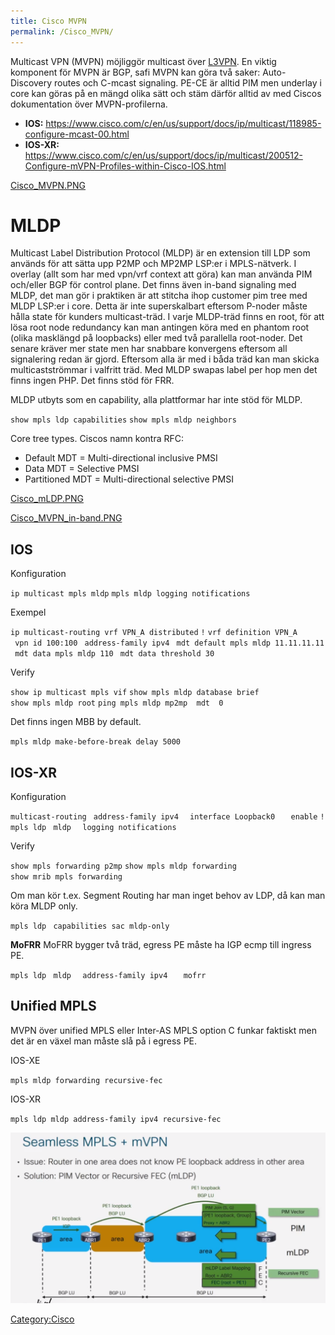 ```yaml
---
title: Cisco MVPN
permalink: /Cisco_MVPN/
---
```


Multicast VPN (MVPN) möjliggör multicast över
[L3VPN](/Cisco_MPLS#VPN "wikilink"). En viktig komponent för MVPN är
BGP, safi MVPN kan göra två saker: Auto-Discovery routes och C-mcast
signaling. PE-CE är alltid PIM men underlay i core kan göras på en mängd
olika sätt och stäm därför alltid av med Ciscos dokumentation över
MVPN-profilerna.

-   **IOS:**
    <https://www.cisco.com/c/en/us/support/docs/ip/multicast/118985-configure-mcast-00.html>
-   **IOS-XR:**
    <https://www.cisco.com/c/en/us/support/docs/ip/multicast/200512-Configure-mVPN-Profiles-within-Cisco-IOS.html>

[Cisco_MVPN.PNG](/Cisco_MVPN.PNG "wikilink")

MLDP
====

Multicast Label Distribution Protocol (MLDP) är en extension till LDP
som används för att sätta upp P2MP och MP2MP LSP:er i MPLS-nätverk. I
overlay (allt som har med vpn/vrf context att göra) kan man använda PIM
och/eller BGP för control plane. Det finns även in-band signaling med
MLDP, det man gör i praktiken är att stitcha ihop customer pim tree med
MLDP LSP:er i core. Detta är inte superskalbart eftersom P-noder måste
hålla state för kunders multicast-träd. I varje MLDP-träd finns en root,
för att lösa root node redundancy kan man antingen köra med en phantom
root (olika masklängd på loopbacks) eller med två parallella root-noder.
Det senare kräver mer state men har snabbare konvergens eftersom all
signalering redan är gjord. Eftersom alla är med i båda träd kan man
skicka multicastströmmar i valfritt träd. Med MLDP swapas label per hop
men det finns ingen PHP. Det finns stöd för FRR.

MLDP utbyts som en capability, alla plattformar har inte stöd för MLDP.

`show mpls ldp capabilities`
`show mpls mldp neighbors`

Core tree types. Ciscos namn kontra RFC:

-   Default MDT = Multi-directional inclusive PMSI
-   Data MDT = Selective PMSI
-   Partitioned MDT = Multi-directional selective PMSI

[Cisco_mLDP.PNG](/Cisco_mLDP.PNG "wikilink")

[Cisco_MVPN_in-band.PNG](/Cisco_MVPN_in-band.PNG "wikilink")

IOS
---

Konfiguration

`ip multicast mpls mldp`
`mpls mldp logging notifications`

Exempel

`ip multicast-routing vrf VPN_A distributed`
`!`
`vrf definition VPN_A`
` vpn id 100:100`
` address-family ipv4`
` mdt default mpls mldp 11.11.11.11`
` mdt data mpls mldp 110`
` mdt data threshold 30`

Verify

`show ip multicast mpls vif`
`show mpls mldp database brief`
`show mpls mldp root`
`ping mpls mldp mp2mp `<root>` mdt `<vpn-id>` 0`

Det finns ingen MBB by default.

`mpls mldp make-before-break delay 5000`

IOS-XR
------

Konfiguration

`multicast-routing`
` address-family ipv4`
`  interface Loopback0`
`   enable`
`!`
`mpls ldp`
` mldp`
`  logging notifications`

Verify

`show mpls forwarding p2mp`
`show mpls mldp forwarding`
`show mrib mpls forwarding`

Om man kör t.ex. Segment Routing har man inget behov av LDP, då kan man
köra MLDP only.

`mpls ldp`
` capabilities sac mldp-only`

**MoFRR**
MoFRR bygger två träd, egress PE måste ha IGP ecmp till ingress PE.

`mpls ldp`
` mldp`
`  address-family ipv4`
`   mofrr`

Unified MPLS
------------

MVPN över unified MPLS eller Inter-AS MPLS option C funkar faktiskt men
det är en växel man måste slå på i egress PE.

IOS-XE

`mpls mldp forwarding recursive-fec`

IOS-XR

`mpls ldp mldp address-family ipv4 recursive-fec`

![Cisco_MPLS_Seamless.PNG](img/Cisco_MPLS_Seamless.PNG)

[Category:Cisco](/Category:Cisco "wikilink")